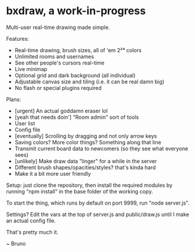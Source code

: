 # bxdraw, a work-in-progress
Multi-user real-time drawing made simple.

Features:
 - Real-time drawing, brush sizes, all of 'em 2²⁴ colors
 - Unlimited rooms and usernames
 - See other people's cursors real-time
 - Live minimap
 - Optional grid and dark background (all individual)
 - Adjustable canvas size and tiling (i.e. it can be real damn big)
 - No flash or special plugins required

Plans:
 - [urgent] An actual goddamn eraser lol
 - [yeah that needs doin'] "Room admin" sort of tools
 - User list
 - Config file
 - [eventually] Scrolling by dragging and not only arrow keys
 - Saving colors? More color things? Something along that line
 - Transmit current board data to newcomers (so they see what everyone sees)
 - [unlikely] Make draw data "linger" for a while in the server
 - Different brush shapes/opacities/styles? that's kinda hard
 - Make it a bit more user friendly

Setup: just clone the repository, then install the required modules by running "npm install" in the base folder of the working copy.

To start the thing, which runs by default on port 9999, run "node server.js".

Settings? Edit the vars at the top of server.js and public/draw.js until I make an actual config file.

That's pretty much it.

~ Bruno
